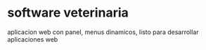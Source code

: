 # software veterinaria

aplicacion web con panel, menus dinamicos, listo para desarrollar aplicaciones web
